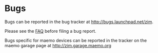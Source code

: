 # Bugs
Bugs can be reported in the bug tracker at <http://bugs.launchpad.net/zim>.

Please see the [FAQ](./FAQ.markdown) before filing a bug report.


Bugs specific for maemo devices can be reported in the tracker on the maemo garage page at <http://zim.garage.maemo.org>

